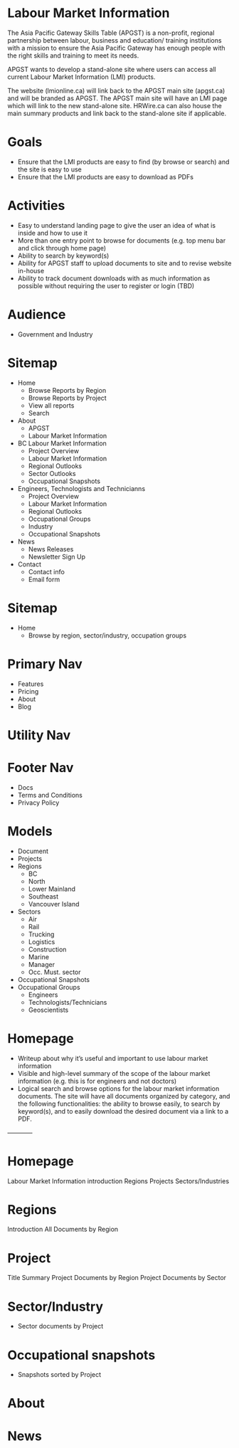 Labour Market Information
=============
The Asia Pacific Gateway Skills Table (APGST) is a non-profit, regional partnership between labour, business and education/ training institutions with a mission to ensure the Asia Pacific Gateway has enough people with the right skills and training to meet its needs.

APGST wants to develop a stand-alone site where users can access all current Labour Market Information (LMI) products. 

The website (lmionline.ca) will link back to the APGST main site (apgst.ca) and will be branded as APGST. The APGST main site will have an LMI page which will link to the new stand-alone site. HRWire.ca can also house the main summary products and link back to the stand-alone site if applicable.

# Goals
- Ensure that the LMI products are easy to find (by browse or search) and the site is easy to use
- Ensure that the LMI products are easy to download as PDFs


# Activities

- Easy to understand landing page to give the user an idea of what is inside and how to use it
- More than one entry point to browse for documents (e.g. top menu bar and click through home page)
- Ability to search by keyword(s)
- Ability for APGST staff to upload documents to site and to revise website in-house
- Ability to track document downloads with as much information as possible without requiring the user to
register or login (TBD)

# Audience
- Government and Industry

# Sitemap
- Home
	- Browse Reports by Region
	- Browse Reports by Project
	- View all reports
	- Search
- About
	- APGST
	- Labour Market Information
- BC Labour Market Information
	- Project Overview
	- Labour Market Information
	- Regional Outlooks
	- Sector Outlooks
	- Occupational Snapshots
- Engineers, Technologists and Technicianns
	- Project Overview
	- Labour Market Information
	- Regional Outlooks
	- Occupational Groups
	- Industry
	- Occupational Snapshots
- News
	- News Releases
	- Newsletter Sign Up
- Contact
	- Contact info
	- Email form


# Sitemap
- Home
	- Browse by region, sector/industry, occupation groups
# Primary Nav
- Features
- Pricing
- About
- Blog

# Utility Nav

# Footer Nav
- Docs
- Terms and Conditions
- Privacy Policy

# Models
- Document
- Projects
- Regions
	- BC
	- North
	- Lower Mainland
	- Southeast
	- Vancouver Island
- Sectors
	- Air
	- Rail
	- Trucking
	- Logistics
	- Construction
	- Marine
	- Manager
	- Occ. Must. sector
- Occupational Snapshots
- Occupational Groups
	- Engineers
	- Technologists/Technicians
	- Geoscientists


# Homepage
- Writeup about why it’s useful and important to use labour market information
- Visible and high-level summary of the scope of the labour market information (e.g. this is for engineers
and not doctors)
- Logical search and browse options for the labour market information documents. The site will have all
documents organized by category, and the following functionalities: the ability to browse easily, to search by keyword(s), and to easily download the desired document via a link to a PDF.


————

# Homepage
Labour Market Information introduction
Regions
Projects
Sectors/Industries

# Regions
Introduction
All Documents by Region


# Project
Title
Summary
Project Documents by Region
Project Documents by Sector

# Sector/Industry
- Sector documents by Project

# Occupational snapshots
- Snapshots sorted by Project

# About

# News



